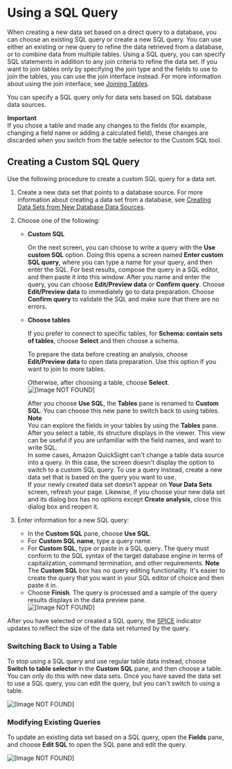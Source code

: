 # Using a SQL Query<a name="adding-a-SQL-query"></a>

When creating a new data set based on a direct query to a database, you can choose an existing SQL query or create a new SQL query\. You can use either an existing or new query to refine the data retrieved from a database, or to combine data from multiple tables\. Using a SQL query, you can specify SQL statements in addition to any join criteria to refine the data set\. If you want to join tables only by specifying the join type and the fields to use to join the tables, you can use the join interface instead\. For more information about using the join interface, see [Joining Tables](joining-tables.md)\.

You can specify a SQL query only for data sets based on SQL database data sources\.

**Important**  
If you chose a table and made any changes to the fields \(for example, changing a field name or adding a calculated field\), these changes are discarded when you switch from the table selector to the Custom SQL tool\.

## Creating a Custom SQL Query<a name="add-a-SQL-query"></a>

Use the following procedure to create a custom SQL query for a data set\.

1. Create a new data set that points to a database source\. For more information about creating a data set from a database, see [Creating Data Sets from New Database Data Sources](creating-database-data-sets.md)\.

1. Choose one of the following:
   + **Custom SQL**

     On the next screen, you can choose to write a query with the **Use custom SQL** option\. Doing this opens a screen named **Enter custom SQL query**, where you can type a name for your query, and then enter the SQL\. For best results, compose the query in a SQL editor, and then paste it into this window\. After you name and enter the query, you can choose **Edit/Preview data** or **Confirm query**\. Choose **Edit/Preview data** to immediately go to data preparation\. Choose **Confirm query** to validate the SQL and make sure that there are no errors\.
   + **Choose tables**

     If you prefer to connect to specific tables, for **Schema: contain sets of tables**, choose **Select** and then choose a schema\. 

     To prepare the data before creating an analysis, choose **Edit/Preview data** to open data preparation\. Use this option if you want to join to more tables\.

     Otherwise, after choosing a table, choose **Select**\.  
![\[Image NOT FOUND\]](http://docs.aws.amazon.com/quicksight/latest/user/images/data-set-use-custom-sql.png)

     After you choose **Use SQL**, the **Tables** pane is renamed to **Custom SQL**\. You can choose this new pane to switch back to using tables\.
**Note**  
You can explore the fields in your tables by using the **Tables** pane\. After you select a table, its structure displays in the viewer\. This view can be useful if you are unfamiliar with the field names, and want to write SQL\.  
In some cases, Amazon QuickSight can't change a table data source into a query\. In this case, the screen doesn't display the option to switch to a custom SQL query\. To use a query instead, create a new data set that is based on the query you want to use\.   
If your newly created data set doesn't appear on **Your Data Sets** screen, refresh your page\. Likewise, if you choose your new data set and its dialog box has no options except **Create analysis**, close this dialog box and reopen it\. 

1. Enter information for a new SQL query:
   + In the **Custom SQL** pane, choose **Use SQL**\.
   + For **Custom SQL name**, type a query name\.
   + For **Custom SQL**, type or paste in a SQL query\. The query must conform to the SQL syntax of the target database engine in terms of capitalization, command termination, and other requirements\.
**Note**  
The **Custom SQL** box has no query editing functionality\. It's easier to create the query that you want in your SQL editor of choice and then paste it in\.
   + Choose **Finish**\. The query is processed and a sample of the query results displays in the data preview pane\.   
![\[Image NOT FOUND\]](http://docs.aws.amazon.com/quicksight/latest/user/images/enter-sql.png)

After you have selected or created a SQL query, the [SPICE](welcome.md#spice) indicator updates to reflect the size of the data set returned by the query\.

### Switching Back to Using a Table<a name="switch-to-table"></a>

To stop using a SQL query and use regular table data instead, choose **Switch to table selector** in the **Custom SQL** pane, and then choose a table\. You can only do this with new data sets\. Once you have saved the data set to use a SQL query, you can edit the query, but you can't switch to using a table\.

![\[Image NOT FOUND\]](http://docs.aws.amazon.com/quicksight/latest/user/images/table-selector.png)

### Modifying Existing Queries<a name="modifying-existing-queries"></a>

To update an existing data set based on a SQL query, open the **Fields** pane, and choose **Edit SQL** to open the SQL pane and edit the query\.

![\[Image NOT FOUND\]](http://docs.aws.amazon.com/quicksight/latest/user/images/edit-sql.png)
